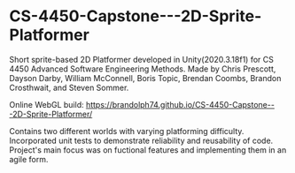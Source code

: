 # CS-4450-Capstone---2D-Sprite-Platformer
Short sprite-based 2D Platformer developed in Unity(2020.3.18f1) for CS 4450 Advanced Software Engineering Methods. Made by Chris Prescott, Dayson Darby, William McConnell, Boris Topic, Brendan Coombs, Brandon Crosthwait, and Steven Sommer.

Online WebGL build: https://brandolph74.github.io/CS-4450-Capstone---2D-Sprite-Platformer/

Contains two different worlds with varying platforming difficulty.  Incorporated unit tests to demonstrate reliability and reusability of code. Project's main focus was on fuctional features and implementing them in an agile form.
